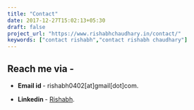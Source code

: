 ```yaml
---
title: "Contact"
date: 2017-12-27T15:02:13+05:30
draft: false
project_url: "https://www.rishabhchaudhary.in/contact/"
keywords: ["contact rishabh","contact rishabh chaudhary"]
---
```


## Reach me via -
* **Email id  <i style="color: maroon" class='fa fa-envelope'></i>** - rishabh0402[at]gmail[dot]com.

* **Linkedin  <i class='fa fa-linkedin'></i>** - [Rishabh](https://www.linkedin.com/in/rishabh0402/).
